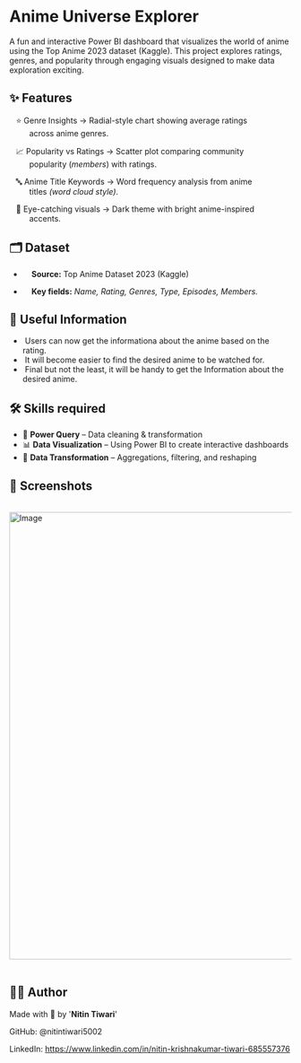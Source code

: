 
# **Anime Universe Explorer**


A fun and interactive Power BI dashboard that visualizes the world of anime using the Top Anime 2023 dataset (Kaggle).
This project explores ratings, genres, and popularity through engaging visuals designed to make data exploration exciting.


## ✨ **Features**

&nbsp;&nbsp;&nbsp;⭐ Genre Insights → Radial-style chart showing average ratings &nbsp;&nbsp;&nbsp;&nbsp;&nbsp;&nbsp;&nbsp;&nbsp;&nbsp;across anime genres. 

&nbsp;&nbsp;&nbsp;📈 Popularity vs Ratings → Scatter plot comparing community &nbsp;&nbsp;&nbsp;&nbsp;&nbsp;&nbsp;&nbsp;&nbsp;&nbsp;popularity (*members*) with ratings. 

&nbsp;&nbsp;&nbsp;🔤 Anime Title Keywords → Word frequency analysis from anime &nbsp;&nbsp;&nbsp;&nbsp;&nbsp;&nbsp;&nbsp;&nbsp;&nbsp;titles *(word cloud style)*.

&nbsp;&nbsp;&nbsp;🎨 Eye-catching visuals → Dark theme with bright anime-inspired &nbsp;&nbsp;&nbsp;&nbsp;&nbsp;&nbsp;&nbsp;&nbsp;&nbsp;accents.


## **🗂 Dataset**

- &nbsp;&nbsp;&nbsp;&nbsp;**Source:** Top Anime Dataset 2023 (Kaggle)

- &nbsp;&nbsp;&nbsp;&nbsp;**Key fields:** *Name, Rating, Genres, Type, Episodes, Members.*

## **🔎 Useful Information**
- &nbsp;Users can now get the informationa about the anime based on the rating.
- &nbsp;It will become easier to find the desired anime to be watched for.
- &nbsp;Final but not the least, it will be handy to get the Information about the desired anime.

## **🛠 Skills required**

- 🔧 **Power Query** – Data cleaning & transformation  
- 📊 **Data Visualization** – Using Power BI to create interactive dashboards  
- 🔄 **Data Transformation** – Aggregations, filtering, and reshaping  


## **📸 Screenshots**

&nbsp;<img width="1426" height="798" alt="Image" src="https://github.com/user-attachments/assets/5546b08e-0198-4291-af03-ef4f4449f956" />
&nbsp;
&nbsp;
## **👩‍💻 Author**

Made with 💖 by '**Nitin Tiwari**'

GitHub: @nitintiwari5002

LinkedIn: https://www.linkedin.com/in/nitin-krishnakumar-tiwari-685557376
